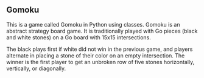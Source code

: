 ## Gomoku

This is a game called Gomoku in Python using classes. Gomoku is an abstract
strategy board game. It is traditionally played with Go pieces (black and white stones) on a Go
board with 15x15 intersections. 

The black plays first if white did not win in the previous game, and players alternate
in placing a stone of their color on an empty intersection. The winner is the first player to get an
unbroken row of five stones horizontally, vertically, or diagonally. 